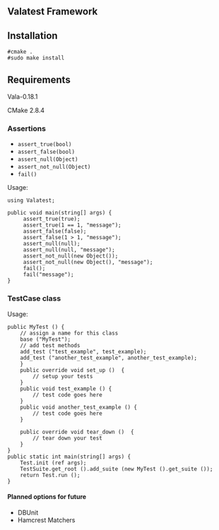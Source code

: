 ## Valatest Framework

## Installation

    #cmake .
    #sudo make install

## Requirements

Vala-0.18.1

CMake 2.8.4


### Assertions
* `assert_true(bool)`
* `assert_false(bool)`
* `assert_null(Object)`
* `assert_not_null(Object)`
* `fail()`

Usage:

    using Valatest;

    public void main(string[] args) {
         assert_true(true);
         assert_true(1 == 1, "message");
         assert_false(false);
         assert_false(1 > 1, "message");
         assert_null(null);
         assert_null(null, "message");
         assert_not_null(new Object());
         assert_not_null(new Object(), "message");
         fail();
         fail("message");
    }


### TestCase class

Usage:

    public MyTest () {
        // assign a name for this class
        base ("MyTest");
        // add test methods
        add_test ("test_example", test_example);
        add_test ("another_test_example", another_test_example);
        }
        public override void set_up ()  {
            // setup your tests 
        }
        public void test_example () {
            // test code goes here
        }
        public void another_test_example () {
            // test code goes here
        }
        
        public override void tear_down ()  {
            // tear down your test
        }
    }
    public static int main(string[] args) {
        Test.init (ref args);
        TestSuite.get_root ().add_suite (new MyTest ().get_suite ());
        return Test.run ();
    }

#### Planned options for future
* DBUnit
* Hamcrest Matchers